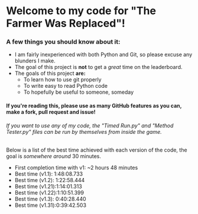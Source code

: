 # Welcome to my code for "The Farmer Was Replaced"!
### A few things you should know about it:
* I am fairly inexperienced with both Python and Git, so please excuse any blunders I make.
* The goal of this project is **not** to get a *great* time on the leaderboard.
* The goals of this project **are:**
  * To learn how to use git properly
  * To write easy to read Python code
  * To hopefully be useful to someone, someday
#### If you're reading this, please use as many GitHub features as you can, make a fork, pull request and issue!
###### If you want to use any of my code, the "Timed Run.py" and "Method Tester.py" files can be run by themselves from inside the game.
Below is a list of the best time achieved with each version of the code, the goal is _somewhere around_ 30 minutes.
* First completion time with v1: ~2 hours 48 minutes
* Best time (v1.1): 1:48:08.733
* Best time (v1.2): 1:22:58.444
* Best time (v1.21):1:14:01.313
* Best time (v1.22):1:10:51.399
* Best time (v1.3): 0:40:28.440
* Best time (v1.31):0:39:42.503